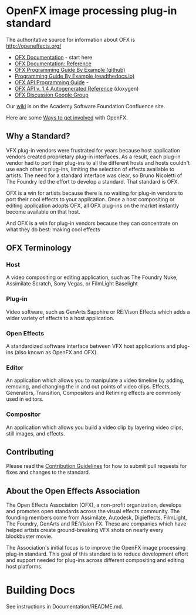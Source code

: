 # OpenFX image processing plug-in standard

The authoritative source for information about OFX is http://openeffects.org/

* [OFX Documentation](https://openfx.readthedocs.io/en/master) - start here
* [OFX Documentation: Reference](https://openfx.readthedocs.io/en/master/Reference)
* [OFX Programming Guide By Example (github)](https://github.com/ofxa/openfx/tree/master/Documentation/old_doc/Guide)
* [Programming Guide By Example (readthedocs.io)](https://openfx.readthedocs.io/en/master/Guide)
* [OFX API Programming Guide](http://openeffects.org/documentation/guide) -
* [OFX API v. 1.4 Autogenerated Reference](http://openeffects.org/documentation/api_doc) (doxygen)
* [OFX Discussion Google Group](https://groups.google.com/forum/#!forum/ofx-discussion)

Our [wiki](https://wiki.aswf.io/pages/viewpage.action?pageId=49844871) is on the Academy Software Foundation Confluence site. 

Here are some [Ways to get involved](https://tac.aswf.io/engagement/#OpenFX) with OpenFX.

## Why a Standard?
VFX plug-in vendors were frustrated for years because host application vendors created proprietary plug-in interfaces. As a result, each plug-in vendor had to port their plug-ins to all the different hosts and hosts couldn't use each other's plug-ins, limiting the selection of effects available to artists. The need for a standard interface was clear, so Bruno Nicoletti of The Foundry led the effort to develop a standard. That standard is OFX.

OFX is a win for artists because there is no waiting for plug-in vendors to port their cool effects to your application. Once a host compositing or editing application adopts OFX, all OFX plug-ins on the market instantly become available on that host.

And OFX is a win for plug-in vendors because they can concentrate on what they do best: making cool effects

## OFX Terminology
### Host
A video compositing or editing application, such as The Foundry Nuke, Assimilate Scratch, Sony Vegas, or FilmLight Baselight
### Plug-in
Video software, such as GenArts Sapphire or RE:Vison Effects which adds a wider variety of effects to a host application.
### Open Effects
A standardized software interface between VFX host applications and plug-ins (also known as OpenFX and OFX).
### Editor
An application which allows you to manipulate a video timeline by adding, removing, and changing the in and out points of video clips. Effects, Generators, Transition, Compositors and Retiming effects are commonly used in editors.
### Compositor
An application which allows you build a video clip by layering video clips, still images, and effects.

## Contributing

Please read the [Contribution Guidelines](https://github.com/ofxa/openfx/wiki/Extending-OpenFX-Guidelines) for how to submit pull requests for fixes and changes to the standard.

## About the Open Effects Association

The Open Effects Association (OFX), a non-profit organization, develops and promotes open standards across the visual effects community. The founding members come from Assimilate, Autodesk, Digieffects, FilmLight, The Foundry, GenArts and RE:Vision FX. These are companies which have helped artists create ground-breaking VFX shots on nearly every blockbuster movie.

The Association's initial focus is to improve the OpenFX image processing plug-in standard. This goal of this standard is to reduce development effort and support needed for plug-ins across different compositing and editing host platforms.

# Building Docs

See instructions in Documentation/README.md.
